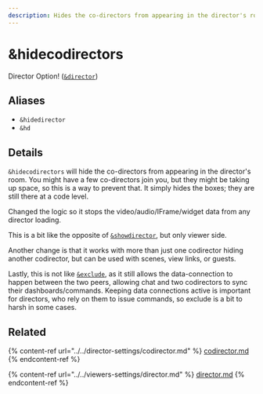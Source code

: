 ```yaml
---
description: Hides the co-directors from appearing in the director's room
---
```


# \&hidecodirectors

Director Option! ([`&director`](../../viewers-settings/director.md))

## Aliases

* `&hidedirector`
* `&hd`

## Details

`&hidecodirectors` will hide the co-directors from appearing in the director's room. You might have a few co-directors join you, but they might be taking up space, so this is a way to prevent that. It simply hides the boxes; they are still there at a code level.

Changed the logic so it stops the video/audio/IFrame/widget data from any director loading.

This is a bit like the opposite of [`&showdirector`](../../viewers-settings/and-showdirector.md), but only viewer side.

Another change is that it works with more than just one codirector hiding another codirector, but can be used with scenes, view links, or guests.

Lastly, this is not like [`&exclude`](../view-parameters/and-exclude.md), as it still allows the data-connection to happen between the two peers, allowing chat and two codirectors to sync their dashboards/commands. Keeping data connections active is important for directors, who rely on them to issue commands, so exclude is a bit to harsh in some cases.

## Related

{% content-ref url="../../director-settings/codirector.md" %}
[codirector.md](../../director-settings/codirector.md)
{% endcontent-ref %}

{% content-ref url="../../viewers-settings/director.md" %}
[director.md](../../viewers-settings/director.md)
{% endcontent-ref %}
